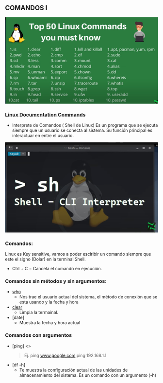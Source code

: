 ## COMANDOS I

![](comandos.jpg)

### [Linux Documentation Commands](https://linux.die.net/)

- Interprete de Comandos ( Shell de Linux)
Es un programa que se ejecuta siempre que un usuario se conecta al sistema.
Su función principal es interactuar en entre el usuario.

![](interprete-de-comandos.jpg)

### Comandos:
Linux es Key sensitive, vamos a poder esciribir un comando siempre que este el signo
(Dolar) en la terminal Shell.

- Ctrl + C = Cancela el comando en ejecución. 

### Comandos sin métodos y sin argumentos:
- [who]()
    * Nos trae el usuario actual del sistema, el método de conexión que se esta usando
     y la fecha y hora
- [clear]()
    * Limpia la termainal.
- [date]
    * Muestra la fecha y hora actual

### Comandos con argumentos
- [ping] <<argumento>>
    > Ej.
    > ping www.google.com
    > ping 192.168.1.1
- [df -h]
    * Te muestra la configuración actual de las unidades de almacenamiento del sistema. 
    Es un comando con un argumento (-h)
